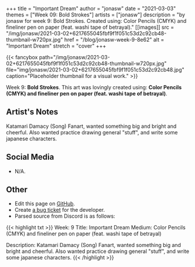 +++
title =       "Important Dream"
author =      "jonasw"
date =        "2021-03-03"
themes =      ["Week 09: Bold Strokes"]
artists =     ["jonasw"]
description = "by jonasw for week 9: Bold Strokes. Created using: Color Pencils (CMYK) and fineliner pen on paper (feat. washi tape of betrayal)."
[[images]]
              src = "/img/jonasw/2021-03-02+6217655045fbf9f1f051c53d2c92cb48-thumbnail-w720px.jpg"
              href = "/blog/jonasw-week-9-8e62"
              alt = "Important Dream"
              stretch = "cover"
+++


{{< fancybox path="/img/jonasw/2021-03-02+6217655045fbf9f1f051c53d2c92cb48-thumbnail-w720px.jpg" file="img/jonasw/2021-03-02+6217655045fbf9f1f051c53d2c92cb48.jpg" caption="Placeholder thumbnail for a visual work." >}}


Week 9: **Bold Strokes**. This art was lovingly created using: **Color Pencils (CMYK) and fineliner pen on paper (feat. washi tape of betrayal)**.

## Artist's Notes

Katamari Damacy (Song) Fanart, wanted something big and bright and cheerful. Also wanted practice drawing general "stuff", and write some japanese characters.

## Social Media

- N/A.

## Other

- Edit this page on [GitHub](https://github.com/teaminkling/web-refresh/edit/main/content/blog/jonasw-week-9-8e62.md).
- Create [a bug ticket](https://github.com/teaminkling/web-refresh/issues/new?assignees=&labels=bug&template=problem-report.md&title=) for the developer.
- Parsed source from Discord is as follows:

{{< highlight txt >}}
Week: 9
Title: Important Dream
Medium: Color Pencils (CMYK) and fineliner pen on paper (feat. washi tape of betrayal)

Description:
Katamari Damacy (Song) Fanart, wanted something big and bright and cheerful. Also wanted practice drawing general "stuff", and write some japanese characters.
{{< /highlight >}}